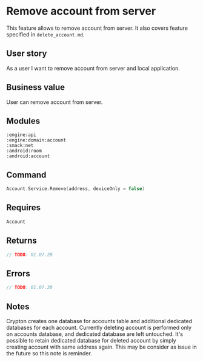 # Remove account from server
This feature allows to remove account from server.
It also covers feature specified in `delete_account.md`.

## User story
As a user I want to remove account from server and local application.

## Business value
User can remove account from server.

## Modules
```
:engine:api
:engine:domain:account
:smack:net
:android:room
:android:account
```

## Command
```kotlin
Account.Service.Remove(address, deviceOnly = false)
```

## Requires
```kotlin
Account
```

## Returns
```kotlin
// TODO: 01.07.20  
```

## Errors
```kotlin
// TODO: 01.07.20  
```

## Notes
Crypton creates one database for accounts table and additional dedicated databases for each account.
Currently deleting account is performed only on accounts database, and dedicated database are left untouched. 
It's possible to retain dedicated database for deleted account by simply creating account with same address again.
This may be consider as issue in the future so this note is reminder. 
